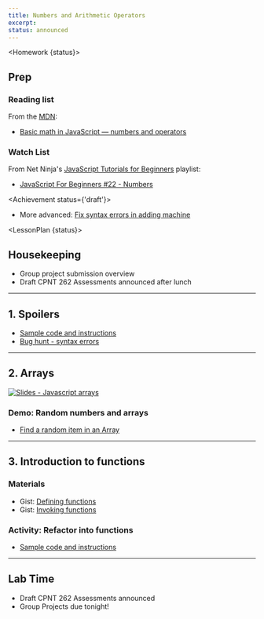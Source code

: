 ```yaml
---
title: Numbers and Arithmetic Operators
excerpt: 
status: announced
---
```

<script>
	import Homework from "$lib/components/Homework.svelte";
	import LessonPlan from "$lib/components/LessonPlan.svelte";
	import LabTime from "$lib/components/LabTime.svelte";
	import Achievement from "$lib/components/Achievement.svelte";
</script>

<Homework {status}>

## Prep
### Reading list
From the [MDN](https://developer.mozilla.org/en-US/docs/Learn/JavaScript/First_steps/):
- [Basic math in JavaScript — numbers and operators](https://developer.mozilla.org/en-US/docs/Learn/JavaScript/First_steps/Math)


### Watch List
From Net Ninja's [JavaScript Tutorials for Beginners](https://www.youtube.com/playlist?list=PL4cUxeGkcC9i9Ae2D9Ee1RvylH38dKuET) playlist:
- [JavaScript For Beginners #22 - Numbers](https://www.youtube.com/watch?v=TD3Pfuxgnuc)


</Homework>

<Achievement status={'draft'}>

- More advanced: [Fix syntax errors in adding machine](https://gist.github.com/acidtone/b4ceaf48115f553c4845b9fb86ad2bb2)


</Achievement>

<LessonPlan {status}>

## Housekeeping
- Group project submission overview
- Draft CPNT 262 Assessments announced after lunch

---

## 1. Spoilers
- [Sample code and instructions](https://gist.github.com/acidtone/5c13ec3ff2ea53b7f75ae3692ca944d1)
- [Bug hunt - syntax errors](https://gist.github.com/acidtone/b9aaf4228a903796a6d8532ffb36d9d7)

---

## 2. Arrays
[![Slides - Javascript arrays](/images/slides/js-arrays.png)](https://sait-wbdv.github.io/slides/w23/cpnt-262/js-arrays.html)

### Demo: Random numbers and arrays
- [Find a random item in an Array](https://gist.github.com/acidtone/2a3cac26a229aa95685e5cf6344f2e4e)

---

## 3. Introduction to functions
### Materials
- Gist: [Defining functions](https://gist.github.com/acidtone/e3ed5adfcb4f3c02f1b78f78c9c2bf8b)
- Gist: [Invoking functions](https://gist.github.com/acidtone/679b1b07dcaad4491e8696c871e36436)

### Activity: Refactor into functions
- [Sample code and instructions](https://gist.github.com/acidtone/90355d3bdbcf770be4a642939f58cfd7)

---

## Lab Time
- Draft CPNT 262 Assessments announced
- Group Projects due tonight!

</LessonPlan>
